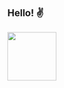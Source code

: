 <!--
- 👋 Hi, I’m Natália
- 👀 I’m interested in ...
- 🌱 I’m currently learning ...
- 💞️ I’m looking to collaborate on ...
- 📫 How to reach me ...
natalianrs/natalianrs is a ✨ special ✨ repository because its `README.md` (this file) appears on your GitHub profile.
You can click the Preview link to take a look at your changes.
--->

<h2> Hello! ✌</h2>

###



<p align="left">
<a href="https://github.com/natalianrs">
  <img height="110em" src="https://github-readme-stats-eight-theta.vercel.app/api/top-langs/?username=natalianrs&hide=scss&show_icons=true&layout=compact&card_width=240em&langs_count=8&hide_title=true&hide_border=true&title_color=cc3960&text_color=cc3960&bg_color=DEG,FFF9CA,FFDEB4,FFB4B4"/>
</a>
</p>
